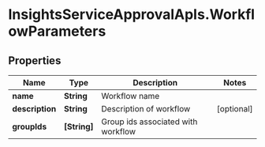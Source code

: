 # InsightsServiceApprovalApIs.WorkflowParameters

## Properties
Name | Type | Description | Notes
------------ | ------------- | ------------- | -------------
**name** | **String** | Workflow name | 
**description** | **String** | Description of workflow | [optional] 
**groupIds** | **[String]** | Group ids associated with workflow | 


